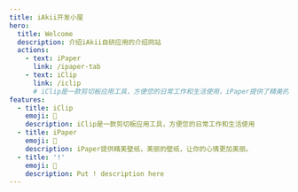 ```yaml
---
title: iAkii开发小屋
hero:
  title: Welcome
  description: 介绍iAkii自研应用的介绍网站
  actions:
    - text: iPaper
      link: /ipaper-tab
    - text: iClip
      link: /iclip
      # iClip是一款剪切板应用工具，方便您的日常工作和生活使用，iPaper提供了精美的壁纸，选择美丽的壁纸，让你的心情更加美丽。
features:
  - title: iClip
    emoji: 💎
    description: iClip是一款剪切板应用工具，方便您的日常工作和生活使用
  - title: iPaper
    emoji: 🌈
    description: iPaper提供精美壁纸，美丽的壁纸，让你的心情更加美丽。
  - title: '!'
    emoji: 🚀
    description: Put ! description here
---
```

